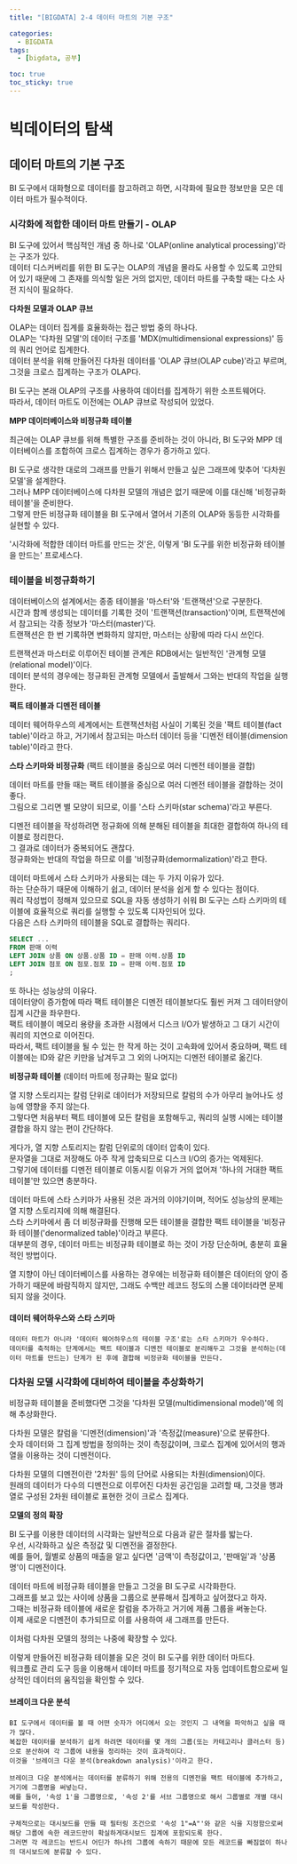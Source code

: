 ```yaml
---
title: "[BIGDATA] 2-4 데이터 마트의 기본 구조"

categories: 
  - BIGDATA
tags:
  - [bigdata, 공부]

toc: true
toc_sticky: true
---
```


# 빅데이터의 탐색

## 데이터 마트의 기본 구조

BI 도구에서 대화형으로 데이터를 참고하려고 하면, 시각화에 필요한 정보만을 모은 데이터 마트가 필수적이다.


### 시각화에 적합한 데이터 마트 만들기 - OLAP

BI 도구에 있어서 핵심적인 개념 중 하나로 'OLAP(online analytical processing)'라는 구조가 있다. <br> 데이터 디스커버리를 위한 BI 도구는 OLAP의 개념을 몰라도 사용할 수 있도록 고안되어 있기 때문에 그 존재를 의식할 일은 거의 없지만, 데이터 마트를 구축할 때는 다소 사전 지식이 필요하다.


**다차원 모델과 OLAP 큐브**

OLAP는 데이터 집계를 효율화하는 접근 방법 중의 하나다. <BR> OLAP는 '다차원 모델'의 데이터 구조를 'MDX(multidimensional expressions)' 등의 쿼리 언어로 집계한다. <br> 데이터 분석을 위해 만들어진 다차원 데이터를 'OLAP 큐브(OLAP cube)'라고 부르며, 그것을 크로스 집계하는 구조가 OLAP다.


BI 도구는 본래 OLAP의 구조를 사용하여 데이터를 집계하기 위한 소프트웨어다. <BR> 따라서, 데이터 마트도 이전에는 OLAP 큐브로 작성되어 있었다.


**MPP 데이터베이스와 비정규화 테이블**

최근에는 OLAP 큐브를 위해 특별한 구조를 준비하는 것이 아니라, BI 도구와 MPP 데이터베이스를 조합하여 크로스 집계하는 경우가 증가하고 있다.

BI 도구로 생각한 대로의 그래프를 만들기 위해서 만들고 싶은 그래프에 맞추어 '다차원 모델'을 설계한다. <BR> 그러나 MPP 데이터베이스에 다차원 모델의 개념은 없기 때문에 이를 대신해 '비정규화 테이블'을 준비한다. <BR> 그렇게 만든 비정규화 테이블을 BI 도구에서 열어서 기존의 OLAP와 동등한 시각화를 실현할 수 있다.

'시각화에 적합한 데이터 마트를 만드는 것'은, 이렇게 'BI 도구를 위한 비정규화 테이블을 만드는' 프로세스다.


### 테이블을 비정규화하기

데이터베이스의 설계에서는 종종 테이블을 '마스터'와 '트랜잭션'으로 구분한다. <BR> 시간과 함께 생성되는 데이터를 기록한 것이 '트랜잭션(transaction)'이며, 트랜잭션에서 참고되는 각종 정보가 '마스터(master)'다. <br> 트랜잭션은 한 번 기록하면 변화하지 않지만, 마스터는 상황에 따라 다시 쓰인다.

트랜잭션과 마스터로 이루어진 테이블 관계은 RDB에서는 일반적인 '관계형 모델(relational model)'이다. <br> 데이터 분석의 경우에는 정규화된 관계형 모델에서 출발해서 그와는 반대의 작업을 실행한다.


**팩트 테이블과 디멘전 테이블**

데이터 웨어하우스의 세계에서는 트랜잭션처럼 사실이 기록된 것을 '팩트 테이블(fact table)'이라고 하고, 거기에서 참고되는 마스터 데이터 등을 '디멘전 테이블(dimension table)'이라고 한다.


**스타 스키마와 비정규화** (팩트 테이블을 중심으로 여러 디멘전 테이블을 결합)

데이터 마트를 만들 때는 팩트 테이블을 중심으로 여러 디멘전 테이블을 결합하는 것이 좋다. <br> 그림으로 그리면 별 모양이 되므로, 이를 '스타 스키마(star schema)'라고 부른다.

디멘전 테이블을 작성하려면 정규화에 의해 분해된 테이블을 최대한 결합하여 하나의 테이블로 정리한다. <br> 그 결과로 데이터가 중복되어도 괜찮다. <br> 정규화와는 반대의 작업을 하므로 이를 '비정규화(demormalization)'라고 한다.

데이터 마트에서 스타 스키마가 사용되는 데는 두 가지 이유가 있다. <br> 하는 단순하기 때문에 이해하기 쉽고, 데이터 분석을 쉽게 할 수 있다는 점이다. <br> 쿼리 작성법이 정해져 있으므로 SQL을 자동 생성하기 쉬워 BI 도구는 스타 스키마의 테이블에 효율적으로 쿼리를 실행할 수 있도록 디자인되어 있다. <br> 다음은 스타 스키마의 테이블을 SQL로 결합하는 쿼리다.

```sql
SELECT ...
FROM 판매 이력
LEFT JOIN 상품 ON 상품.상품 ID = 판매 이력.상품 ID
LEFT JOIN 점포 ON 점포.점포 ID = 판매 이력.점포 ID
;
```
또 하나는 성능상의 이유다. <BR> 데이터양이 증가함에 따라 팩트 테이블은 디멘전 테이블보다도 훨씬 커져 그 데이터양이 집계 시간을 좌우한다. <BR> 팩트 테이블이 메모리 용량을 초과한 시점에서 디스크 I/O가 발생하고 그 대기 시간이 쿼리의 지연으로 이어진다. <BR> 따라서, 팩트 테이블을 될 수 있는 한 작게 하는 것이 고속화에 있어서 중요하며, 팩트 테이블에는 ID와 같은 키만을 남겨두고 그 외의 나머지는 디멘전 테이블로 옮긴다.


**비정규화 테이블** (데이터 마트에 정규화는 필요 없다)

열 지향 스토리지는 칼럼 단위로 데이터가 저장되므로 칼럼의 수가 아무리 늘어나도 성능에 영향을 주지 않는다. <br> 그렇다면 처음부터 팩트 테이블에 모든 칼럼을 포함해두고, 쿼리의 실행 시에는 테이블 결합을 하지 않는 편이 간단하다.

게다가, 열 지향 스토리지는 칼럼 단위로의 데이터 압축이 있다. <br> 문자열을 그대로 저장해도 아주 작게 압축되므로 디스크 I/O의 증가는 억제된다. <br> 그렇기에 데이터를 디멘전 테이블로 이동시킬 이유가 거의 없어져 '하나의 거대한 팩트 테이블'만 있으면 충분하다.

데이터 마트에 스타 스키마가 사용된 것은 과거의 이야기이며, 적어도 성능상의 문제는 열 지향 스토리지에 의해 해결된다. <br> 스타 스키마에서 좀 더 비정규화를 진행해 모든 테이블을 결합한 팩트 테이블을 '비정규화 테이블('denormalized table)'이라고 부른다. <br> 대부분의 경우, 데이터 마트는 비정규화 테이블로 하는 것이 가장 단순하며, 충분히 효율적인 방법이다.

열 지향이 아닌 데이터베이스를 사용하는 경우에는 비정규화 테이블은 데이터의 양이 증가하기 때문에 바람직하지 않지만, 그래도 수백만 레코드 정도의 스몰 데이터라면 문제 되지 않을 것이다.

  #### 데이터 웨어하우스와 스타 스키마
    데이터 마트가 아니라 '데이터 웨어하우스의 테이블 구조'로는 스타 스키마가 우수하다.
    데이터를 축적하는 단계에서는 팩트 테이블과 디멘전 테이블로 분리해두고 그것을 분석하는(데이터 마트를 만드는) 단계가 된 후에 결합해 비정규화 테이블을 만든다.



### 다차원 모델 시각화에 대비하여 테이블을 추상화하기

비정규화 테이블을 준비했다면 그것을 '다차원 모델(multidimensional model)'에 의해 추상화한다.

다차원 모델은 칼럼을 '디멘전(dimension)'과 '측정값(measure)'으로 분류한다. <br> 숫자 데이터와 그 집계 방법을 정의하는 것이 측정값이며, 크로스 집계에 있어서의 행과 열을 이용하는 것이 디멘전이다.

다차원 모델의 디멘전이란 '2차원' 등의 단어로 사용되는 차원(dimension)이다. <br> 원래의 데이터가 다수의 디멘전으로 이루어진 다차원 공간임을 고려할 때, 그것을 행과 열로 구성된 2차원 테이블로 표현한 것이 크로스 집계다.


**모델의 정의 확장**

BI 도구를 이용한 데이터의 시각화는 일반적으로 다음과 같은 절차를 밟는다. <br> 우선, 시각화하고 싶은 측정값 및 디멘전을 결정한다. <br> 예를 들어, 월별로 상품의 매출을 알고 싶다면 '금액'이 측정값이고, '판매일'과 '상품명'이 디멘전이다.

데이터 마트에 비정규화 테이블을 만들고 그것을 BI 도구로 시각화한다. <br> 그래프를 보고 있는 사이에 상품을 그룹으로 분류해서 집계하고 싶어졌다고 하자. <br> 그때는 비정규화 테이블에 새로운 칼럼을 추가하고 거기에 제품 그룹을 써놓는다. <br> 이제 새로운 디멘전이 추가되므로 이를 사용하여 새 그래프를 만든다.

이처럼 다차원 모델의 정의는 나중에 확장할 수 있다.

이렇게 만들어진 비정규화 테이블을 모은 것이 BI 도구를 위한 데이터 마트다. <br> 워크플로 관리 도구 등을 이용해서 데이터 마트를 정기적으로 자동 업데이트함으로써 일상적인 데이터의 움직임을 확인할 수 있다.

  #### 브레이크 다운 분석
    BI 도구에서 데이터를 볼 때 어떤 숫자가 어디에서 오는 것인지 그 내역을 파악하고 싶을 때가 많다. 
    복잡한 데이터를 분석하기 쉽게 하려면 데이터를 몇 개의 그룹(또는 카테고리나 클러스터 등)으로 분산하여 각 그룹에 내용을 정리하는 것이 효과적이다. 
    이것을 '브레이크 다운 분석(breakdown analysis)'이라고 한다.

    브레이크 다운 분석에서는 데이터를 분류하기 위해 전용의 디멘전을 팩트 테이블에 추가하고, 거기에 그룹명을 써넣는다.
    예를 들어, '속성 1'을 그룹명으로, '속성 2'를 서브 그룹명으로 해서 그룹별로 개별 대시보드를 작성한다.

    구체적으로는 대시보드를 만들 때 필터링 조건으로 '속성 1"=A"'와 같은 식을 지정함으로써 해당 그룹에 속한 레코드만이 확실하게대시보드 집계에 포함되도록 한다.
    그러면 각 레코드는 반드시 어딘가 하나의 그룹에 속하기 때문에 모든 레코드를 빠짐없이 하나의 대시보드에 분류할 수 있다.